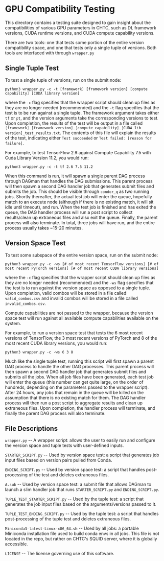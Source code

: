 # GPU Compatibility Testing

This directory contains a testing suite designed to gain insight about the compatibilities of various GPU 
parameters in CHTC, such as DL framework versions, CUDA runtime versions, and CUDA compute capability versions. 

There are two tools: one that tests some portion of the entire version compatibility space, and one that tests only a single tuple of versions. Both tools are interfaced with through ```wrapper.py```

## Single Tuple Test

To test a single tuple of versions, run on the submit node:

```python3 wrapper.py -c -t [framework] [framework version] [compute capability] [CUDA library version]```

where the ```-c``` flag specifies that the wrapper script should clean up files as they are no longer needed (recommended) and the ```-t``` flag specifies that the test is to be run against a single tuple. The framework argument takes either ```tf``` or ```pt```, and the version arguments take the corresponding versions to test. Upon completion, the results of the test will be output in a file called ```[framework]_[framework version]_[compute capability]_[CUDA lib version]_test_results.txt```. The contents of this file will explain the results of the test, indicating either ```Test succeeded``` or ```Test failed: [reason for failure]```.

For example, to test TensorFlow 2.6 against Compute Capability 7.5 with Cuda Library Version 11.2, you would run:

```python3 wrapper.py -c -t tf 2.6 7.5 11.2```

When this command is run, it will spawn a single parent DAG process through DAGman that handles the DAG submissions. This parent process will then spawn a second DAG handler job that generates submit files and submits the job. This should be visible through ```condor_q``` as two running jobs. Shortly thereafter, the actual test job will enter the queue, hopefully match to an execute node (although if there is no existing match, it will sit idle until timeout), and run. When the test job is finished and has exited the queue, the DAG handler process will run a post script to collect results/clean up extraneous files and also exit the queue. Finally, the parent process will also terminate. In total, three jobs will have run, and the entire process usually takes ~15-20 minutes.

## Version Space Test

To test some subspace of the entire version space, run on the submit node:

```python3 wrapper.py -c -ws [# of most recent TensorFlow versions] [# of most recent PyTorch versions] [# of most recent CUDA library versions]```

where the ```-c``` flag specifies that the wrapper script should clean up files as they are no longer needed (recommended) and the ```-ws``` flag specifies that the test is to run against the version space as opposed to a single tuple. Upon completion, valid combos will be stored in a file called ```valid_combos.csv``` and invalid combos will be stored in a file called ```invalid_combos.csv```.

Compute capabilities are not passed to the wrapper, because the version space test will run against all available compute capabilities available on the system.

For example, to run a version space test that tests the 6 most recent versions of TensorFlow, the 3 most recent versions of PyTorch and 8 of the most recent CUDA library versions, you would run:

```python3 wrapper.py -c -ws 6 3 8```

Much like the single tuple test, running this script will first spawn a parent DAG process to handle the other DAG processes. This parent process will then spawn a second DAG handler job that generates submit files and submits all the jobs. When all job files have been generated, each test job will enter the queue (this number can get quite large, on the order of hundreds, depending on the parameters passed to the wrapper script). After 24 hours, any jobs that remain in the queue will be killed on the assumption that there is no existing match for them. The DAG handler process will then run a post script to aggregate results and clean up extraneous files. Upon completion, the handler process will terminate, and finally the parent DAG process will also terminate.

## File Descriptions
```wrapper.py``` -- A wrapper script: allows the user to easily run and configure the version space and tuple tests with user-defined inputs.

```STARTER_SCRIPT.py``` -- Used by version space test: a script that generates job input files based on version pairs pulled from Conda.

```ENDING_SCRIPT.py``` -- Used by version space test: a script that handles post-processing of the test and deletes extraneous files.

```A.sub``` -- Used by version space test: a submit file that allows DAGman to launch a slim handler job that runs ```STARTER_SCRIPT.py``` and ```ENDING_SCRIPT.py```.

```TUPLE_TEST_STARTER_SCRIPT.py``` -- Used by the tuple test: a script that generates the job input files based on the arguments/versions passed to it.

```TUPLE_TEST_ENDING_SCRIPT.py``` -- Used by the tuple test: a script that handles post-processing of the tuple test and deletes extraneous files.

```Miniconda3-latest-Linux-x86_64.sh``` -- Used by all jobs: a portable Miniconda installation file used to build conda envs in all jobs. This file is not located in the repo, but rather on CHTC's SQUID server, where it is globally accessible. 

```LICENSE``` -- The license governing use of this software.

